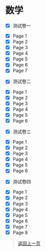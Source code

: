 # 数学
* [x] 测试卷一
- [x] Page 1
- [x] Page 2
- [x] Page 3
- [x] Page 4
- [x] Page 5
- [x] Page 6
- [x] Page 7

* [x] 测试卷二
- [x] Page 1
- [x] Page 2
- [x] Page 3
- [x] Page 4
- [x] Page 5
- [x] Page 6

* [x] 测试卷三
- [x] Page 1
- [x] Page 2
- [x] Page 3
- [x] Page 4
- [x] Page 5
- [x] Page 6

* [x] 测试卷四
- [x] Page 1
- [x] Page 2
- [x] Page 3
- [x] Page 4
- [x] Page 5
- [x] Page 6
- [x] Page 7
- [x] Page 8
>[返回上一页](https://zhouhangshan.github.io/homework/eight_han/index.html)
